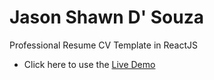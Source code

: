 # Jason Shawn D' Souza 
Professional Resume CV Template in ReactJS
*  Click here to use the [Live Demo](http://TheRealJd3.github.io/)




